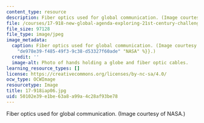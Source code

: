 ```yaml
---
content_type: resource
description: Fiber optics used for global communication. (Image courtesy of NASA.)
file: /courses/17-918-new-global-agenda-exploring-21st-century-challenges-through-innovations-in-information-technologies-january-iap-2006/50102e39e1be63a8a99a4c28af93be78_17-918iap06.jpg
file_size: 97128
file_type: image/jpeg
image_metadata:
  caption: Fiber optics used for global communication. (Image courtesy of {{% resource_link
    "de978e39-f485-49f3-9c38-d53327f60ade" "NASA" %}}.)
  credit: ''
  image-alt: Photo of hands holding a globe and fiber optic cables.
learning_resource_types: []
license: https://creativecommons.org/licenses/by-nc-sa/4.0/
ocw_type: OCWImage
resourcetype: Image
title: 17-918iap06.jpg
uid: 50102e39-e1be-63a8-a99a-4c28af93be78
---
```

Fiber optics used for global communication. (Image courtesy of NASA.)